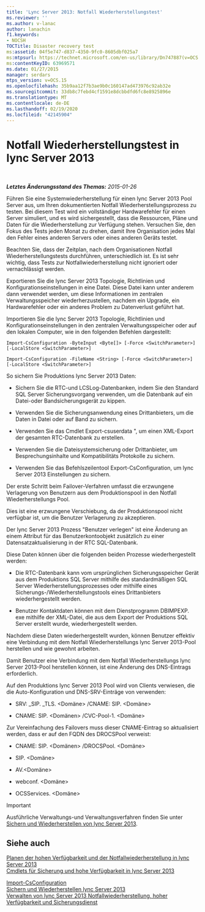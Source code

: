 ```yaml
---
title: 'Lync Server 2013: Notfall Wiederherstellungstest'
ms.reviewer: ''
ms.author: v-lanac
author: lanachin
f1.keywords:
- NOCSH
TOCTitle: Disaster recovery test
ms:assetid: 04f5e747-d837-4350-9fc0-8605dbf025a7
ms:mtpsurl: https://technet.microsoft.com/en-us/library/Dn747887(v=OCS.15)
ms:contentKeyID: 63969571
ms.date: 01/27/2015
manager: serdars
mtps_version: v=OCS.15
ms.openlocfilehash: 35b9aa12f7b3ae9b0c160147ad473976c92ab32e
ms.sourcegitcommit: 33db8c7febd4cf1591e8dcbbdfd6fc8e8925896e
ms.translationtype: MT
ms.contentlocale: de-DE
ms.lasthandoff: 02/19/2020
ms.locfileid: "42145904"
---
```

<div data-xmlns="http://www.w3.org/1999/xhtml">

<div class="topic" data-xmlns="http://www.w3.org/1999/xhtml" data-msxsl="urn:schemas-microsoft-com:xslt" data-cs="http://msdn.microsoft.com/">

<div data-asp="https://msdn2.microsoft.com/asp">

# <a name="disaster-recovery-test-in-lync-server-2013"></a>Notfall Wiederherstellungstest in lync Server 2013

</div>

<div id="mainSection">

<div id="mainBody">

<span> </span>

_**Letztes Änderungsstand des Themas:** 2015-01-26_

Führen Sie eine Systemwiederherstellung für einen lync Server 2013 Pool Server aus, um Ihren dokumentierten Notfall Wiederherstellungsprozess zu testen. Bei diesem Test wird ein vollständiger Hardwarefehler für einen Server simuliert, und es wird sichergestellt, dass die Ressourcen, Pläne und Daten für die Wiederherstellung zur Verfügung stehen. Versuchen Sie, den Fokus des Tests jeden Monat zu drehen, damit Ihre Organisation jedes Mal den Fehler eines anderen Servers oder eines anderen Geräts testet.

Beachten Sie, dass der Zeitplan, nach dem Organisationen Notfall Wiederherstellungstests durchführen, unterschiedlich ist. Es ist sehr wichtig, dass Tests zur Notfallwiederherstellung nicht ignoriert oder vernachlässigt werden.

<div>


Exportieren Sie die lync Server 2013 Topologie, Richtlinien und Konfigurationseinstellungen in eine Datei. Diese Datei kann unter anderem dann verwendet werden, um diese Informationen im zentralen Verwaltungsspeicher wiederherzustellen, nachdem ein Upgrade, ein Hardwarefehler oder ein anderes Problem zu Datenverlust geführt hat.

Importieren Sie die lync Server 2013 Topologie, Richtlinien und Konfigurationseinstellungen in den zentralen Verwaltungsspeicher oder auf den lokalen Computer, wie in den folgenden Befehlen dargestellt:

`Import-CsConfiguration -ByteInput <Byte[]> [-Force <SwitchParameter>] [-LocalStore <SwitchParameter>]`

`Import-CsConfiguration -FileName <String> [-Force <SwitchParameter>] [-LocalStore <SwitchParameter>]`

So sichern Sie Produktions lync Server 2013 Daten:

  - Sichern Sie die RTC-und LCSLog-Datenbanken, indem Sie den Standard SQL Server Sicherungsvorgang verwenden, um die Datenbank auf ein Datei-oder Bandsicherungsgerät zu kippen.

  - Verwenden Sie die Sicherungsanwendung eines Drittanbieters, um die Daten in Datei oder auf Band zu sichern.

  - Verwenden Sie das Cmdlet Export-csuserdata ", um einen XML-Export der gesamten RTC-Datenbank zu erstellen.

  - Verwenden Sie die Dateisystemsicherung oder Drittanbieter, um Besprechungsinhalte und Kompatibilitäts Protokolle zu sichern.

  - Verwenden Sie das Befehlszeilentool Export-CsConfiguration, um lync Server 2013 Einstellungen zu sichern.

Der erste Schritt beim Failover-Verfahren umfasst die erzwungene Verlagerung von Benutzern aus dem Produktionspool in den Notfall Wiederherstellungs Pool.

Dies ist eine erzwungene Verschiebung, da der Produktionspool nicht verfügbar ist, um die Benutzer Verlagerung zu akzeptieren.

Der lync Server 2013 Prozess "Benutzer verlegen" ist eine Änderung an einem Attribut für das Benutzerkontoobjekt zusätzlich zu einer Datensatzaktualisierung in der RTC SQL-Datenbank.

Diese Daten können über die folgenden beiden Prozesse wiederhergestellt werden:

  - Die RTC-Datenbank kann vom ursprünglichen Sicherungsspeicher Gerät aus dem Produktions SQL Server mithilfe des standardmäßigen SQL Server Wiederherstellungsprozesses oder mithilfe eines Sicherungs-/Wiederherstellungstools eines Drittanbieters wiederhergestellt werden.

  - Benutzer Kontaktdaten können mit dem Dienstprogramm DBIMPEXP. exe mithilfe der XML-Datei, die aus dem Export der Produktions SQL Server erstellt wurde, wiederhergestellt werden.

Nachdem diese Daten wiederhergestellt wurden, können Benutzer effektiv eine Verbindung mit dem Notfall Wiederherstellungs lync Server 2013-Pool herstellen und wie gewohnt arbeiten.

Damit Benutzer eine Verbindung mit dem Notfall Wiederherstellungs lync Server 2013-Pool herstellen können, ist eine Änderung des DNS-Eintrags erforderlich.

Auf den Produktions lync Server 2013 Pool wird von Clients verwiesen, die die Auto-Konfiguration und DNS-SRV-Einträge von verwenden:

  - SRV: \_SIP. \_TLS. \<Domäne\> /CNAME: SIP. \<Domäne\>

  - CNAME: SIP. \<Domänen\> /CVC-Pool-1. \<Domäne\>

Zur Vereinfachung des Failovers muss dieser CNAME-Eintrag so aktualisiert werden, dass er auf den FQDN des DROCSPool verweist:

  - CNAME: SIP. \<Domänen\> /DROCSPool. \<Domäne\>

  - SIP. \<Domäne\>

  - AV.\<Domäne\>

  - webconf. \<Domäne\>

  - OCSServices. \<Domäne\>

<div>


> [!IMPORTANT]  
> Ausführliche Verwaltungs-und Verwaltungsverfahren finden Sie unter <A href="lync-server-2013-backing-up-and-restoring-lync-server.md">Sichern und Wiederherstellen von lync Server 2013</A>.



</div>

</div>

<div>

## <a name="see-also"></a>Siehe auch


[Planen der hohen Verfügbarkeit und der Notfallwiederherstellung in lync Server 2013](lync-server-2013-planning-for-high-availability-and-disaster-recovery.md)  
[Cmdlets für Sicherung und hohe Verfügbarkeit in lync Server 2013](https://docs.microsoft.com/powershell/module/skype/?view=skype-ps)  


[Import-CsConfiguration](https://docs.microsoft.com/powershell/module/skype/Import-CsConfiguration)  
[Sichern und Wiederherstellen lync Server 2013](lync-server-2013-backing-up-and-restoring-lync-server.md)  
[Verwalten von lync Server 2013 Notfallwiederherstellung, hoher Verfügbarkeit und Sicherungsdienst](lync-server-2013-managing-lync-server-disaster-recovery-high-availability-and-backup-service.md)  
  

</div>

</div>

<span> </span>

</div>

</div>

</div>


